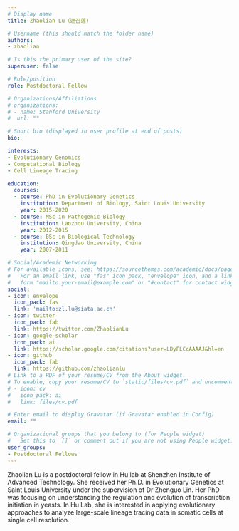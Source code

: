 ```yaml
---
# Display name
title: Zhaolian Lu（逯召莲)

# Username (this should match the folder name)
authors:
- zhaolian

# Is this the primary user of the site?
superuser: false

# Role/position
role: Postdoctoral Fellow

# Organizations/Affiliations
# organizations:
# - name: Stanford University
#  url: ""

# Short bio (displayed in user profile at end of posts)
bio: 

interests:
- Evolutionary Genomics
- Computational Biology
- Cell Lineage Tracing

education:
  courses:
  - course: PhD in Evolutionary Genetics
    institution: Department of Biology, Saint Louis University
    year: 2015-2020
  - course: MSc in Pathogenic Biology
    institution: Lanzhou University, China
    year: 2012-2015
  - course: BSc in Biological Technology
    institution: Qingdao University, China
    year: 2007-2011

# Social/Academic Networking
# For available icons, see: https://sourcethemes.com/academic/docs/page-builder/#icons
#   For an email link, use "fas" icon pack, "envelope" icon, and a link in the
#   form "mailto:your-email@example.com" or "#contact" for contact widget.
social:
- icon: envelope
  icon_pack: fas
  link: 'mailto:zl.lu@siata.ac.cn'
- icon: twitter
  icon_pack: fab
  link: https://twitter.com/ZhaolianLu
- icon: google-scholar
  icon_pack: ai
  link: https://scholar.google.com/citations?user=LDyFLCcAAAAJ&hl=en
- icon: github
  icon_pack: fab
  link: https://github.com/zhaolianlu
# Link to a PDF of your resume/CV from the About widget.
# To enable, copy your resume/CV to `static/files/cv.pdf` and uncomment the lines below.
# - icon: cv
#   icon_pack: ai
#   link: files/cv.pdf

# Enter email to display Gravatar (if Gravatar enabled in Config)
email: ""

# Organizational groups that you belong to (for People widget)
#   Set this to `[]` or comment out if you are not using People widget.
user_groups:
- Postdoctoral Fellows
---
```


Zhaolian Lu is a postdoctoral fellow in Hu lab at Shenzhen Institute of Advanced Technology. She received her Ph.D. in Evolutionary Genetics at Saint Louis University under the supervision of Dr Zhenguo Lin. Her PhD was focusing on understanding the regulation and evolution of transcription initiation in yeasts. In Hu Lab, she is interested in applying evolutionary approaches to analyze large-scale lineage tracing data in somatic cells at single cell resolution.

